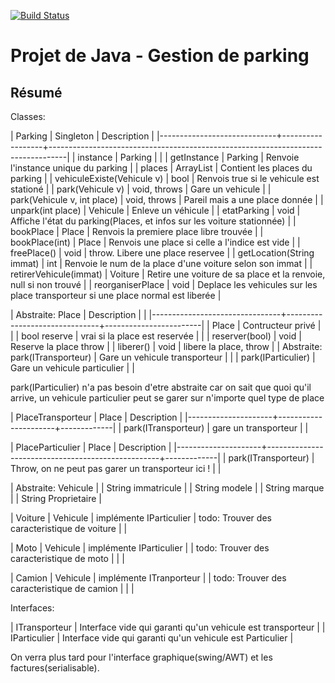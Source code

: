 [![Build Status](https://travis-ci.org/nbouteme/projet-java.svg?branch=master)](https://travis-ci.org/nbouteme/projet-java)

Projet de Java - Gestion de parking
===================================

Résumé
------

Classes:

| Parking                     | Singleton        | Description                                                                      |
|-----------------------------+------------------+----------------------------------------------------------------------------------|
| instance                    | Parking          |                                                                                  |
| getInstance                 | Parking          | Renvoie l'instance unique du parking                                             |
| places                      | ArrayList<Place> | Contient les places du parking                                                   |
| vehiculeExiste(Vehicule v)  | bool             | Renvois true si le vehicule est stationé                                         |
| park(Vehicule v)            | void, throws     | Gare un vehicule                                                                 |
| park(Vehicule v, int place) | void, throws     | Pareil mais a une place donnée                                                   |
| unpark(int place)           | Vehicule         | Enleve un véhicule                                                               |
| etatParking                 | void             | Affiche l'état du parking(Places, et infos sur les voiture stationnée)           |
| bookPlace                   | Place            | Renvois la premiere place libre trouvée                                          |
| bookPlace(int)              | Place            | Renvois une place si celle a l'indice est vide                                   |
| freePlace()                 | void             | throw. Libere une place reservee                                                 |
| getLocation(String immat)   | int              | Renvoie le num de la place d'une voiture selon son immat                         |
| retirerVehicule(immat)      | Voiture          | Retire une voiture de sa place et la renvoie, null si non trouvé                 |
| reorganiserPlace            | void             | Deplace les vehicules sur les place transporteur si une place normal est liberée |


| Abstraite: Place               | Description                   |                        |
|--------------------------------+-------------------------------+------------------------|
| Place                          | Contructeur privé             |                        |
| bool reserve                   | vrai si la place est reservée |                        |
| reserver(bool)                 | void                          | Reserve la place throw |
| liberer()                      | void                          | libere la place, throw |
| Abstraite: park(ITransporteur) | Gare un vehicule transporteur |                        |
| park(IParticulier)             | Gare un vehicule particulier  |                        |

park(IParticulier) n'a pas besoin d'etre abstraite car on sait que
quoi qu'il arrive, un vehicule particulier peut se garer sur n'importe
quel type de place

| PlaceTransporteur   | Place                | Description |
|---------------------+----------------------+-------------|
| park(ITransporteur) | gare un transporteur |             |

| PlaceParticulier    | Place                                             | Description |
|---------------------+---------------------------------------------------+-------------|
| park(ITransporteur) | Throw, on ne peut pas garer un transporteur ici ! |             |

| Abstraite: Vehicule |
| String immatricule  |
| String modele       |
| String marque       |
| String Proprietaire |

| Voiture                                      | Vehicule | implémente IParticulier
| todo: Trouver des caracteristique de voiture |          |

| Moto                                      | Vehicule | implémente IParticulier |
| todo: Trouver des caracteristique de moto |          |                         |

| Camion                                      | Vehicule | implémente ITranporteur |
| todo: Trouver des caracteristique de camion |          |                         |

Interfaces:

| ITransporteur | Interface vide qui garanti qu'un vehicule est transporteur |
| IParticulier  | Interface vide qui garanti qu'un vehicule est Particulier  |


On verra plus tard pour l'interface graphique(swing/AWT) et les factures(serialisable).
